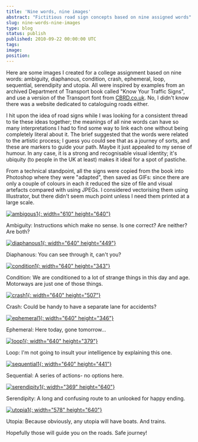 ```yaml
---
title: 'Nine words, nine images'
abstract: "Fictitious road sign concepts based on nine assigned words"
slug: nine-words-nine-images
type: blog
status: publish
published: 2010-09-22 00:00:00 UTC
tags: 
image: 
position: 
---
```


Here are some images I created for a college assignment based on nine
words: ambiguity, diaphanous, condition, crash, ephemeral, loop,
sequential, serendipity and utopia. All were inspired by examples from
an archived Department of Transport book called \"Know Your Traffic
Signs\", and use a version of the Transport font from [CBRD.co.uk][1]. No, I didn\'t know there was a website dedicated to
cataloguing roads either.

I hit upon the idea of road signs while I was looking for a consistent
thread to tie these ideas together; the meanings of all nine words can
have so many interpretations I had to find some way to link each one
without being completely literal about it. The brief suggested that the
words were related to the artistic process; I guess you could see that
as a journey of sorts, and these are markers to guide your path. Maybe
it just appealed to my sense of humour. In any case, it is a strong and
recognisable visual identity; it\'s ubiquity (to people in the UK at
least) makes it ideal for a spot of pastiche.

From a technical standpoint, all the signs were copied from the book
into Photoshop where they were \"adapted\", then saved as GIFs: since
there are only a couple of colours in each it reduced the size of file
and visual artefacts compared with using JPEGs. I considered vectorising
them using Illustrator, but there didn\'t seem much point unless I need
them printed at a large scale.

[![ambigous1](https://farm5.static.flickr.com/4086/5015575253_b998663063_z.jpg){:
width="610" height="640"}][2]

Ambiguity: Instructions which make no sense. Is one correct? Are
neither? Are both?

[![diaphanous1](https://farm5.static.flickr.com/4139/5016151992_aeb7eb51c0_z.jpg){:
width="640" height="449"}][3]

Diaphanous: You can see through it, can\'t you?

[![condition1](https://farm5.static.flickr.com/4113/5015543465_f1c4c0e7f8_z.jpg){:
width="640" height="343"}][4]

Condition: We are conditioned to a lot of strange things in this day and
age. Motorways are just one of those things.

[![crash1](https://farm5.static.flickr.com/4151/5016152136_0092a8be6c_z.jpg){:
width="640" height="507"}][5]

Crash: Could be handy to have a separate lane for accidents?

[![ephemeral1](https://farm5.static.flickr.com/4130/5015543387_9ee7e9d7bb_z.jpg){:
width="640" height="346"}][6]

Ephemeral: Here today, gone tomorrow...

[![loop1](https://farm5.static.flickr.com/4149/5016152038_a633bfe5f8_z.jpg){:
width="640" height="379"}][7]

Loop: I\'m not going to insult your intelligence by explaining this one.

[![sequential1](https://farm5.static.flickr.com/4113/5016152090_9b8458e3b2_z.jpg){:
width="640" height="441"}][8]

Sequential: A series of actions- no options here.

[![serendipity1](https://farm5.static.flickr.com/4088/5015543757_b0e93fe61e_z.jpg){:
width="369" height="640"}][9]

Serendipity: A long and confusing route to an unlooked for happy ending.

[![utopia1](https://farm5.static.flickr.com/4127/5015543713_7cb701e1f9_z.jpg){:
width="578" height="640"}][10]

Utopia: Because obviously, any utopia will have boats. And trains.

Hopefully those will guide you on the roads. Safe journey!



[1]: http://www.cbrd.co.uk/fonts/
[2]: http://www.flickr.com/photos/53111802@N05/5015575253/
[3]: http://www.flickr.com/photos/53111802@N05/5016151992/
[4]: http://www.flickr.com/photos/53111802@N05/5015543465/
[5]: http://www.flickr.com/photos/53111802@N05/5016152136/
[6]: http://www.flickr.com/photos/53111802@N05/5015543387/
[7]: http://www.flickr.com/photos/53111802@N05/5016152038/
[8]: http://www.flickr.com/photos/53111802@N05/5016152090/
[9]: http://www.flickr.com/photos/53111802@N05/5015543757/
[10]: http://www.flickr.com/photos/53111802@N05/5015543713/

